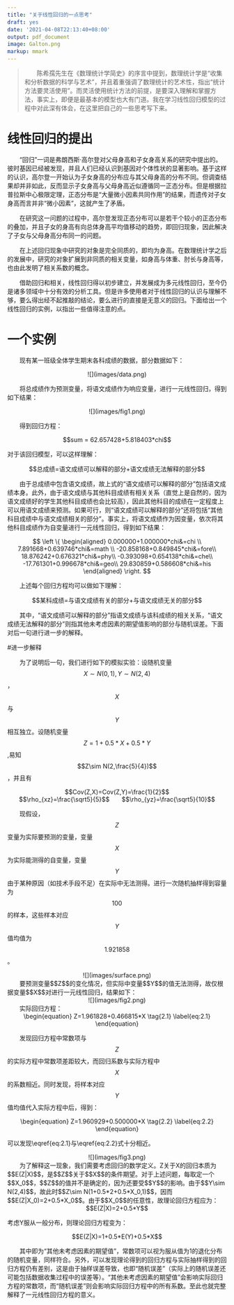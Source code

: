 ```yaml
---
title: "关于线性回归的一点思考"
draft: yes
date: '2021-04-08T22:13:40+08:00'
output: pdf_document
image: Galton.png
markup: mmark
---
```


>&emsp;&emsp;陈希孺先生在《数理统计学简史》的序言中提到，数理统计学是“收集和分析数据的科学与艺术”，并且着重强调了数理统计的艺术性，指出“统计方法要灵活使用”。而灵活使用统计方法的前提，是要深入理解和掌握方法，事实上，即便是最基本的模型也大有门道。我在学习线性回归模型的过程中对此深有体会，在这里把自己的一些思考写下来。

# 线性回归的提出
&emsp;&emsp;“回归”一词是弗朗西斯·高尔登对父母身高和子女身高关系的研究中提出的。彼时基因已经被发现，并且人们已经认识到基因对个体性状的显著影响。基于这样的认识，高尔登一开始认为子女身高的分布应与其父母身高的分布不同。但调查结果却并非如此，反而显示子女身高与父母身高近似遵循同一正态分布。但是根据拉普拉斯中心极限定理，正态分布是“大量微小因素共同作用”的结果，而遗传对子女身高而言并非“微小因素”，这就产生了矛盾。

&emsp;&emsp;在研究这一问题的过程中，高尔登发现正态分布可以是若干个较小的正态分布的叠加，并且子女的身高有向总体身高平均值移动的趋势，即回归现象，因此解决了子女与父母身高分布同一的问题。

&emsp;&emsp;在上述回归现象中研究的对象是完全同质的，即均为身高。在数理统计学之后的发展中，研究的对象扩展到非同质的相关变量，如身高与体重、肘长与身高等，也由此发明了相关系数的概念。

&emsp;&emsp;借助回归和相关，线性回归得以初步建立，并发展成为多元线性回归，至今仍是诸多领域中十分有效的分析工具。但是许多使用者对于线性回归的认识与理解不够，要么得出经不起推敲的结论，要么进行的直接是无意义的回归。下面给出一个线性回归的实例，以指出一些值得注意的点。
# 一个实例
&emsp;&emsp;现有某一班级全体学生期末各科成绩的数据，部分数据如下：

<center>![](images/data.png)</center>

&emsp;&emsp;将总成绩作为预测变量，将语文成绩作为响应变量，进行一元线性回归，得到如下结果：

<center>![](images/fig1.png)</center>


&emsp;&emsp;得到回归方程：

<center>$$sum = 62.657428+5.818403*chi$$</center>

对于该回归模型，可以这样理解：

<center>$$总成绩=语文成绩可以解释的部分+语文成绩无法解释的部分$$</center>

&emsp;&emsp;由于总成绩中包含语文成绩，故上式的“语文成绩可以解释的部分”包括语文成绩本身。此外，由于语文成绩与其他科目成绩有相关关系（直觉上是自然的，因为语文成绩好的学生其他科目成绩也会比较高），因此其他科目的成绩在一定程度上可以用语文成绩来预测。如果可行，则“语文成绩可以解释的部分”还将包括“其他科目成绩中与语文成绩相关的部分”。事实上，将语文成绩作为因变量，依次将其他科目成绩作为自变量进行一元线性回归，得到如下结果：

$$
\left \{ 
\begin{aligned}
0.000000+1.000000*chi&=chi \\ 
7.891668+0.639746*chi&=math \\ 
-20.858168+0.849845*chi&=fore\\
18.876242+0.676321*chi&=phy\\
-0.393098+0.654138*chi&=che\\
-17.761301+0.996678*chi&=geo\\
29.830859+0.586608*chi&=his
\end{aligned}
\right. 
$$

&emsp;&emsp;上述每个回归方程均可以做如下理解：

<center>$$某科成绩=与语文成绩有关的部分+与语文成绩无关的部分$$</center>

&emsp;&emsp;其中，“语文成绩可以解释的部分”指语文成绩与该科成绩的相关关系，“语文成绩无法解释的部分”则指其他未考虑因素的期望值影响的部分与随机误差。下面对后一句进行进一步的解释。

#进一步解释

&emsp;&emsp;为了说明后一句，我们进行如下的模拟实验：设随机变量$$X\sim N(0,1),Y\sim N(2,4)$$，$$X$$与$$Y$$相互独立。设随机变量$$Z=1+0.5*X+0.5*Y$$,易知$$Z\sim N(2,\frac{5}{4})$$，并且有

<center>$$Cov(Z,X)=Cov(Z,Y)=\frac{1}{2}$$</center>

<center>$$\rho_{xz}=\frac{\sqrt5}{5}$$&emsp;&emsp;$$\rho_{yz}=\frac{\sqrt5}{10}$$</center>

&emsp;&emsp;现假设，$$Z$$变量为实际要预测的变量，变量$$X$$为实际能测得的自变量，变量$$Y$$由于某种原因（如技术手段不足）在实际中无法测得。进行一次随机抽样得到容量为$$100$$的样本，这些样本对应$$Y$$值均值为$$1.921858$$。
<center>![](images/surface.png)</center>
&emsp;&emsp;要预测变量$$Z$$的变化情况，但实际中变量$$Y$$的值无法测得，故仅根据变量$$X$$对进行一元线性回归，结果如下：
<center>![](images/fig2.png)</center>
&emsp;&emsp;实际回归方程：
<center>
\begin{equation}
Z=1.961828+0.466815*X
\tag{2.1}
\label{eq:2.1}
\end{equation}
</center>


&emsp;&emsp;发现回归方程中常数项与$$Z$$的实际方程中常数项差距较大，而回归系数与实际方程中$$X$$的系数相近。同时发现，将样本对应$$Y$$值均值代入实际方程中后，得到：

<center>
\begin{equation}
Z=1.960929+0.500000*X
\tag{2.2}
\label{eq:2.2}
\end{equation}
</center>

可以发现\eqref{eq:2.1}与\eqref{eq:2.2}式十分相近。
<center>
![](images/fig3.png)
</center>
&emsp;&emsp;为了解释这一现象，我们需要考虑回归的数学定义。Z关于X的回归本质为$$E(Z|X)$$，是$$Z$$关于$$X$$的条件期望。对于上述问题，每取定一个$$X_0$$，$$Z$$的值并不是确定的，因为还要受$$Y$$的影响。由于$$Y\sim N(2,4)$$，故此时$$Z\sim N(1+0.5*2+0.5*X_0,1)$$，因而$$E(Z|X_0)=2+0.5*X_0$$。由于$$X_0$$的任意性，故理论回归方程应为：

<center>
$$E(Z|X)=2+0.5*Y$$
</center>

考虑Y服从一般分布，则理论回归方程变为：

<center>
$$E(Z|X)=1+0.5*E(Y)+0.5*X$$
</center>

&emsp;&emsp;其中即为“其他未考虑因素的期望值”，常数项可以视为服从值为1的退化分布的随机变量，同样符合。另外，可以发现理论得到的回归方程与实际抽样得到的回归方程仍有差别，这是由于抽样误差导致，也即“随机误差”（实际上的随机误差还可能包括数据收集过程中的误差等）。“其他未考虑因素的期望值”会影响实际回归方程的常数项，而“随机误差”则会影响实际回归方程中的所有系数。至此也就完整解释了一元线性回归方程的意义。